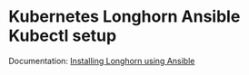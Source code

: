 # Kubernetes Longhorn Ansible Kubectl setup

Documentation: [Installing Longhorn using Ansible](https://blog.edwardkerckhof.tech/Kubernetes/Kubernetes-Persistent-Volumes-and-Backups-using-Longhorn#installing-longhorn-using-ansible)
